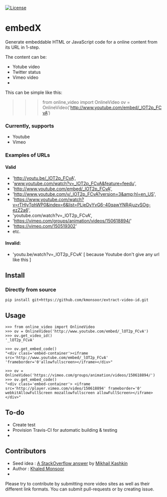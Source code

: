 [![License](https://img.shields.io/badge/license-MIT-blue.svg)](http://kmonsoor.mit-license.org/)

# embedX

Generate embeddable HTML or JavaScript code for a online content from its URL in 1-step. 

The content can be:
 * Yotube video
 * Twitter status
 * Vimeo video
 * 
 
This can be simple like this: 

>>> from online_video import OnlineVideo
>>> ov = OnlineVideo('http://www.youtube.com/embed/_lOT2p_FCvA')

>>>

### Currently, supports

 * Youtube
 * Vimeo



### Examples of URLs

####  Valid

 *  'http://youtu.be/_lOT2p_FCvA',
 *  'www.youtube.com/watch?v=_lOT2p_FCvA&feature=feedu',
 *  'http://www.youtube.com/embed/_lOT2p_FCvA',
 *  'http://www.youtube.com/v/_lOT2p_FCvA?version=3&amp;hl=en_US',
 *  'https://www.youtube.com/watch?v=rTHlyTphWP0&index=6&list=PLjeDyYvG6-40qawYNR4juzvSOg-ezZ2a6',
 *  'youtube.com/watch?v=_lOT2p_FCvA',
 *  'https://vimeo.com/groups/animation/videos/150618894/'
 *  'https://vimeo.com/150519302'
 *  etc.
      
####  Invalid:

 * 'youtu.be/watch?v=_lOT2p_FCvA'  [ because Youtube don't give any url like this ]
    
## Install

### Directly from source
    
    pip install git+https://github.com/kmonsoor/extract-video-id.git


## Usage

    >>> from online_video import OnlineVideo
    >>> ov = OnlineVideo('http://www.youtube.com/embed/_lOT2p_FCvA')
    >>> ov.get_video_id()
    '_lOT2p_FCvA'
    
    >>> ov.get_embed_code()
    "<div class='embed-container'><iframe src='http://www.youtube.com/embed/_lOT2p_FCvA' 'frameborder='0'allowfullscreen></iframe></div>"
    
    >>> ov = OnlineVideo('https://vimeo.com/groups/animation/videos/150618894/')
    >>> ov.get_embed_code()
    "<div class='embed-container'> <iframe src='http://player.vimeo.com/video/150618894' frameborder='0' webkitAllowFullScreen mozallowfullscreen allowFullScreen></iframe></div>"
    


## To-do

* Create test
* Provision Travis-CI for automatic building & testing
* 

## Contributors

 * Seed idea :  [A StackOverflow answer](http://stackoverflow.com/a/7936523) by [Mikhail Kashkin](http://stackoverflow.com/users/85739/mikhail-kashkin)
 * Author : [Khaled Monsoor](http://github.com/kmonsoor)
 * 

Please try to contribute by submitting more video sites as well as their different link formats. You can submit pull-requests or by creating issue.
